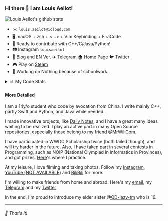 ### Hi there 👋 I am Louis Aeilot!

![Louis Aeilot's github stats](https://github-readme-stats.vercel.app/api?username=aeilot&theme=buefy&count_private=true&show_icons=true)

* ✉️ `louis.aeilot@icloud.com`
* 🖥 macOS + zsh + <...> + Vim Keybinding + FiraCode
* 🔨 Ready to contribute with C++/C/Java/Python!
* 📷 Instagram `louisaeilot`
* 📝 [Blog](https://blog.aeilot.top) and [EN Ver.](https://en.blog.aeilot.top) ✈️ [Telegram](https://t.me/aeilotd) 🏠 [Home Page](https://www.aeilot.top) 🐦 [Twitter](https://twitter.com/aeilot)
* 🎮 Play on [Steam](https://steamcommunity.com/id/aeilot/)
* 🔨 Working on Nothing because of schoolwork.

<details>
<summary>📊 My Code Stats</summary>

<!--START_SECTION:waka-->
**I'm an Early 🐤** 

```text
🌞 Morning    50 commits     ████░░░░░░░░░░░░░░░░░░░░░   17.42% 
🌆 Daytime    110 commits    █████████░░░░░░░░░░░░░░░░   38.33% 
🌃 Evening    127 commits    ███████████░░░░░░░░░░░░░░   44.25% 
🌙 Night      0 commits      ░░░░░░░░░░░░░░░░░░░░░░░░░   0.0%

```
📅 **I'm Most Productive on Saturday** 

```text
Monday       22 commits     ██░░░░░░░░░░░░░░░░░░░░░░░   7.67% 
Tuesday      30 commits     ██░░░░░░░░░░░░░░░░░░░░░░░   10.45% 
Wednesday    29 commits     ██░░░░░░░░░░░░░░░░░░░░░░░   10.1% 
Thursday     35 commits     ███░░░░░░░░░░░░░░░░░░░░░░   12.2% 
Friday       51 commits     ████░░░░░░░░░░░░░░░░░░░░░   17.77% 
Saturday     70 commits     ██████░░░░░░░░░░░░░░░░░░░   24.39% 
Sunday       50 commits     ████░░░░░░░░░░░░░░░░░░░░░   17.42%

```


📊 **This Week I Spent My Time On** 

```text
⌚︎ Time Zone: Asia/Shanghai

💬 Programming Languages: 
Markdown                 13 mins             █████████████████████████   100.0%

🔥 Editors: 
VS Code                  13 mins             █████████████████████████   100.0%

💻 Operating System: 
Mac                      13 mins             █████████████████████████   100.0%

```

**I Mostly Code in Swift** 

```text
Swift                    7 repos             ████████░░░░░░░░░░░░░░░░░   31.82% 
HTML                     4 repos             ████░░░░░░░░░░░░░░░░░░░░░   18.18% 
Java                     2 repos             ██░░░░░░░░░░░░░░░░░░░░░░░   9.09% 
C                        1 repo              █░░░░░░░░░░░░░░░░░░░░░░░░   4.55% 
Kotlin                   1 repo              █░░░░░░░░░░░░░░░░░░░░░░░░   4.55%

```


**Timeline**

![Chart not found](https://raw.githubusercontent.com/aeilot/aeilot/master/charts/bar_graph.png) 


 Last Updated on 07/11/2021
<!--END_SECTION:waka-->
 
 </details>

#### More Detailed
  
I am a 14y/o student who code by avocation from China. I write mainly C++, partly Swift and Python, and Java while needed.

I made innovative projects, like [Daily Notes](https://github.com/aeilot/DailyNotes), and I have a great many ideas waiting to be realized. I play an active part in many Open Source repositories, especially those belong to my friend [@MrWillCom](https://github.com/MrWillCom).

I have participated in WWDC Scholarship twice (both failed though), and will try harder in the future. Also, I have taken part in several contests in Programming, such as NOIP (National Olympiad in Informatics in Provinces), and got prizes. [Here](https://github.com/aeilot/ProblemSet)'s where I practice.

At my leisure, I love filming and taking photos. Follow my [Instagram](https://www.instagram.com/louisaeilot/), [YouTube (NOT AVAILABLE)](#notavailable) and [BiliBili](https://space.bilibili.com/378981479) for more.

I'm willing to make friends from home and abroad. Here's my [email](mailto:louis.aeilot@icloud.com), my [Telegram](https://t.me/aeilotd) and my [Twitter](https://twitter.com/aeilot)

In the end, I'm proud to introduce my elder sister [@QD-lazy-tm](https://github.com/QD-lazy-tm) who is 16.

---

###### 🌟 That's it!
